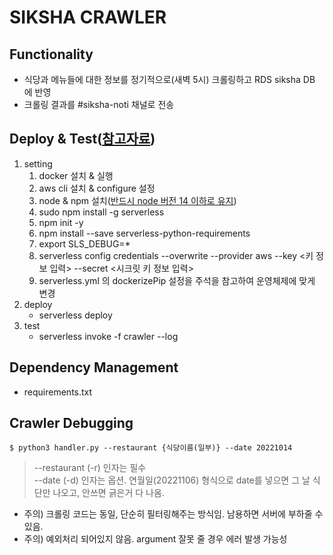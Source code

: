 # SIKSHA CRAWLER

## Functionality

- 식당과 메뉴들에 대한 정보를 정기적으로(새벽 5시) 크롤링하고 RDS siksha DB 에 반영
- 크롤링 결과를 #siksha-noti 채널로 전송

## Deploy & Test([참고자료](https://www.serverless.com/blog/serverless-python-packaging/))

1. setting
   1. docker 설치 & 실행
   1. aws cli 설치 & configure 설정
   1. node & npm 설치([반드시 node 버전 14 이하로 유지](https://github.com/serverless/serverless/issues/8794))
   1. sudo npm install -g serverless
   1. npm init -y
   1. npm install --save serverless-python-requirements
   1. export SLS_DEBUG=\*
   1. serverless config credentials --overwrite --provider aws --key <키 정보 입력> --secret <시크릿 키 정보 입력>
   1. serverless.yml 의 dockerizePip 설정을 주석을 참고하여 운영체제에 맞게 변경
1. deploy
   - serverless deploy
1. test
   - serverless invoke -f crawler --log

## Dependency Management

- requirements.txt

## Crawler Debugging

```
$ python3 handler.py --restaurant {식당이름(일부)} --date 20221014
```

> --restaurant (-r) 인자는 필수 <br>
> --date (-d) 인자는 옵션. 연월일(20221106) 형식으로 date를 넣으면 그 날 식단만 나오고, 안쓰면 긁은거 다 나옴.

- 주의) 크롤링 코드는 동일, 단순히 필터링해주는 방식임. 남용하면 서버에 부하줄 수 있음.
- 주의) 예외처리 되어있지 않음. argument 잘못 줄 경우 에러 발생 가능성
